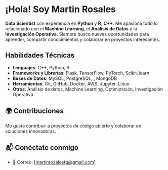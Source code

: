 # ¡Hola!  Soy Martin Rosales
**Data Scientist** con experiencia en  **Python** y **R**, **C++**. Me apasiona todo lo relacionado con el **Machine Learning**, el **Análisis de Datos** y la **Investigación Operativa**. Siempre busco nuevas oportunidades para aprender, compartir conocimientos y colaborar en proyectos interesantes.

## Habilidades Técnicas
- **Lenguajes**:  C++, Python, R
- **Frameworks y Librerías**: Flask, TensorFlow, PyTorch, Scikit-learn
- **Bases de Datos**: MySQL, PostgreSQL, , MongoDB
- **Herramientas**: Git, GitHub, Docker, AWS, Jupyter, Linux
- **Otros**: Análisis de datos, Machine Learning, Optimización, Investigación Operativa


## 🌍 Contribuciones
Me gusta contribuir a proyectos de código abierto y colaborar en soluciones innovadoras.
  
## 📬 Conéctate conmigo
- 📧 Correo: [martinrosalesfg@gmail.com]
